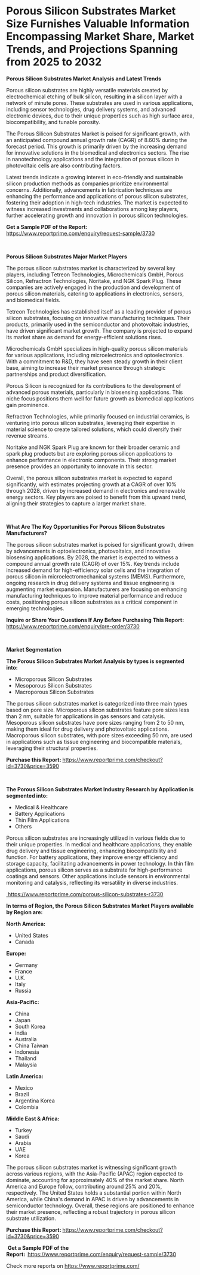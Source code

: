 <p><h1>Porous Silicon Substrates Market Size Furnishes Valuable Information Encompassing Market Share, Market Trends, and Projections Spanning from 2025 to 2032</h1></p><p><strong>Porous Silicon Substrates Market Analysis and Latest Trends</strong></p>
<p><p>Porous silicon substrates are highly versatile materials created by electrochemical etching of bulk silicon, resulting in a silicon layer with a network of minute pores. These substrates are used in various applications, including sensor technologies, drug delivery systems, and advanced electronic devices, due to their unique properties such as high surface area, biocompatibility, and tunable porosity.</p><p>The Porous Silicon Substrates Market is poised for significant growth, with an anticipated compound annual growth rate (CAGR) of 8.60% during the forecast period. This growth is primarily driven by the increasing demand for innovative solutions in the biomedical and electronics sectors. The rise in nanotechnology applications and the integration of porous silicon in photovoltaic cells are also contributing factors.</p><p>Latest trends indicate a growing interest in eco-friendly and sustainable silicon production methods as companies prioritize environmental concerns. Additionally, advancements in fabrication techniques are enhancing the performance and applications of porous silicon substrates, fostering their adoption in high-tech industries. The market is expected to witness increased investments and collaborations among key players, further accelerating growth and innovation in porous silicon technologies.</p></p>
<p><strong>Get a Sample PDF of the Report:&nbsp;</strong> <a href="https://www.reportprime.com/enquiry/request-sample/3730?utm_campaign=3011&utm_medium=2&utm_source=Github&utm_content=ia&utm_term=18032025&utm_id=porous-silicon-substrates">https://www.reportprime.com/enquiry/request-sample/3730</a></p>
<p>&nbsp;</p>
<p><strong>Porous Silicon Substrates Major Market Players</strong></p>
<p><p>The porous silicon substrates market is characterized by several key players, including Tetreon Technologies, Microchemicals GmbH, Porous Silicon, Refractron Technologies, Noritake, and NGK Spark Plug. These companies are actively engaged in the production and development of porous silicon materials, catering to applications in electronics, sensors, and biomedical fields.</p><p>Tetreon Technologies has established itself as a leading provider of porous silicon substrates, focusing on innovative manufacturing techniques. Their products, primarily used in the semiconductor and photovoltaic industries, have driven significant market growth. The company is projected to expand its market share as demand for energy-efficient solutions rises.</p><p>Microchemicals GmbH specializes in high-quality porous silicon materials for various applications, including microelectronics and optoelectronics. With a commitment to R&D, they have seen steady growth in their client base, aiming to increase their market presence through strategic partnerships and product diversification.</p><p>Porous Silicon is recognized for its contributions to the development of advanced porous materials, particularly in biosensing applications. This niche focus positions them well for future growth as biomedical applications gain prominence.</p><p>Refractron Technologies, while primarily focused on industrial ceramics, is venturing into porous silicon substrates, leveraging their expertise in material science to create tailored solutions, which could diversify their revenue streams.</p><p>Noritake and NGK Spark Plug are known for their broader ceramic and spark plug products but are exploring porous silicon applications to enhance performance in electronic components. Their strong market presence provides an opportunity to innovate in this sector.</p><p>Overall, the porous silicon substrates market is expected to expand significantly, with estimates projecting growth at a CAGR of over 10% through 2028, driven by increased demand in electronics and renewable energy sectors. Key players are poised to benefit from this upward trend, aligning their strategies to capture a larger market share.</p></p>
<p>&nbsp;</p>
<p><strong>What Are The Key Opportunities For Porous Silicon Substrates Manufacturers?</strong></p>
<p><p>The porous silicon substrates market is poised for significant growth, driven by advancements in optoelectronics, photovoltaics, and innovative biosensing applications. By 2028, the market is expected to witness a compound annual growth rate (CAGR) of over 15%. Key trends include increased demand for high-efficiency solar cells and the integration of porous silicon in microelectromechanical systems (MEMS). Furthermore, ongoing research in drug delivery systems and tissue engineering is augmenting market expansion. Manufacturers are focusing on enhancing manufacturing techniques to improve material performance and reduce costs, positioning porous silicon substrates as a critical component in emerging technologies.</p></p>
<p><strong>Inquire or Share Your Questions If Any Before Purchasing This Report:</strong> <a href="https://www.reportprime.com/enquiry/pre-order/3730?utm_campaign=3011&utm_medium=2&utm_source=Github&utm_content=ia&utm_term=18032025&utm_id=porous-silicon-substrates">https://www.reportprime.com/enquiry/pre-order/3730</a></p>
<p>&nbsp;</p>
<p><strong>Market Segmentation</strong></p>
<p><strong>The Porous Silicon Substrates Market Analysis by types is segmented into:</strong></p>
<p><ul><li>Microporous Silicon Substrates</li><li>Mesoporous Silicon Substrates</li><li>Macroporous Silicon Substrates</li></ul></p>
<p><p>The porous silicon substrates market is categorized into three main types based on pore size. Microporous silicon substrates feature pore sizes less than 2 nm, suitable for applications in gas sensors and catalysis. Mesoporous silicon substrates have pore sizes ranging from 2 to 50 nm, making them ideal for drug delivery and photovoltaic applications. Macroporous silicon substrates, with pore sizes exceeding 50 nm, are used in applications such as tissue engineering and biocompatible materials, leveraging their structural properties.</p></p>
<p><strong>Purchase this Report:&nbsp;</strong><a href="https://www.reportprime.com/checkout?id=3730&price=3590&utm_campaign=3011&utm_medium=2&utm_source=Github&utm_content=ia&utm_term=18032025&utm_id=porous-silicon-substrates">https://www.reportprime.com/checkout?id=3730&price=3590</a></p>
<p>&nbsp;</p>
<p><strong>The Porous Silicon Substrates Market Industry Research by Application is segmented into:</strong></p>
<p><ul><li>Medical & Healthcare</li><li>Battery Applications</li><li>Thin Film Applications</li><li>Others</li></ul></p>
<p><p>Porous silicon substrates are increasingly utilized in various fields due to their unique properties. In medical and healthcare applications, they enable drug delivery and tissue engineering, enhancing biocompatibility and function. For battery applications, they improve energy efficiency and storage capacity, facilitating advancements in power technology. In thin film applications, porous silicon serves as a substrate for high-performance coatings and sensors. Other applications include sensors in environmental monitoring and catalysis, reflecting its versatility in diverse industries.</p></p>
<p><a href="https://www.reportprime.com/porous-silicon-substrates-r3730?utm_campaign=3011&utm_medium=2&utm_source=Github&utm_content=ia&utm_term=18032025&utm_id=porous-silicon-substrates">&nbsp;https://www.reportprime.com/porous-silicon-substrates-r3730</a></p>
<p><strong>In terms of Region, the Porous Silicon Substrates Market Players available by Region are:</strong></p>
<p>
    <p> <strong> North America: </strong>
        <ul>
            <li>United States</li>
            <li>Canada</li>
        </ul>
        </p> 
    <p> <strong> Europe: </strong>
        <ul>
            <li>Germany</li>
            <li>France</li>
            <li>U.K.</li>
            <li>Italy</li>
            <li>Russia</li>
        </ul>
        </p> 
    <p> <strong> Asia-Pacific: </strong>
        <ul>
            <li>China</li>
            <li>Japan</li>
            <li>South Korea</li>
            <li>India</li>
            <li>Australia</li>
            <li>China Taiwan</li>
            <li>Indonesia</li>
            <li>Thailand</li>
            <li>Malaysia</li>
        </ul>
        </p> 
    <p> <strong> Latin America: </strong>
        <ul>
            <li>Mexico</li>
            <li>Brazil</li>
            <li>Argentina Korea</li>
            <li>Colombia</li>
        </ul>
        </p> 
    <p> <strong> Middle East & Africa: </strong>
        <ul>
            <li>Turkey</li>
            <li>Saudi</li>
            <li>Arabia</li>
            <li>UAE</li>
            <li>Korea</li>
        </ul>
    </p>
    </p>
<p><p>The porous silicon substrates market is witnessing significant growth across various regions, with the Asia-Pacific (APAC) region expected to dominate, accounting for approximately 40% of the market share. North America and Europe follow, contributing around 25% and 20%, respectively. The United States holds a substantial portion within North America, while China's demand in APAC is driven by advancements in semiconductor technology. Overall, these regions are positioned to enhance their market presence, reflecting a robust trajectory in porous silicon substrate utilization.</p></p>
<p><strong>Purchase this Report: </strong><a href="https://www.reportprime.com/checkout?id=3730&price=3590&utm_campaign=3011&utm_medium=2&utm_source=Github&utm_content=ia&utm_term=18032025&utm_id=porous-silicon-substrates">https://www.reportprime.com/checkout?id=3730&price=3590</a></p>
<p>&nbsp;<strong>Get a Sample PDF of the Report:&nbsp;&nbsp;</strong><a href="https://www.reportprime.com/enquiry/request-sample/3730?utm_campaign=3011&utm_medium=2&utm_source=Github&utm_content=ia&utm_term=18032025&utm_id=porous-silicon-substrates">https://www.reportprime.com/enquiry/request-sample/3730</a></p>
<p><strong></strong></p>
<p>Check more reports on <a href="https://www.reportprime.com/?utm_campaign=3011&utm_medium=2&utm_source=Github&utm_content=ia&utm_term=18032025&utm_id=porous-silicon-substrates">https://www.reportprime.com/</a></p>